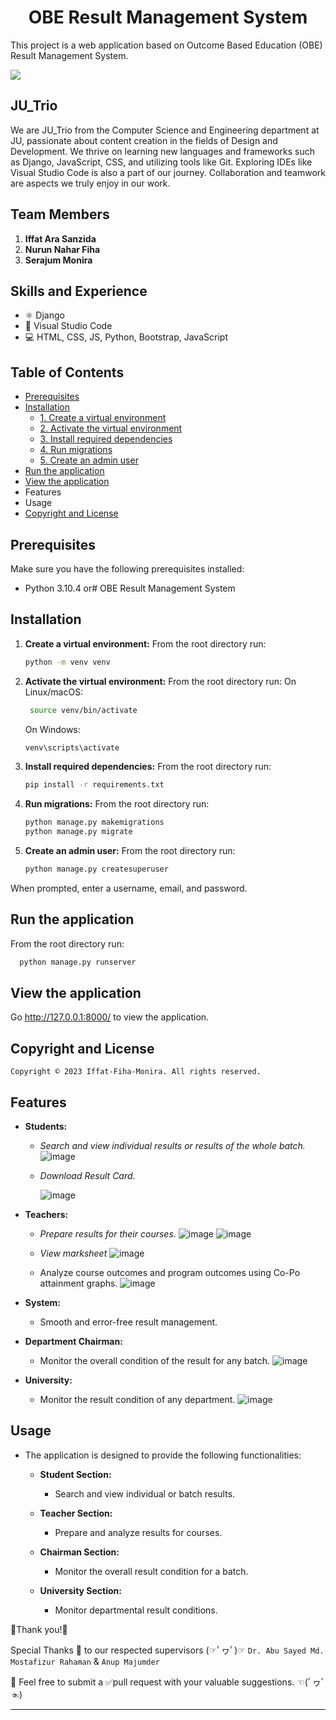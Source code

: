 <h1 align="center">OBE Result Management System</h1>
This project is a web application based on Outcome Based Education (OBE) Result Management System.

![](https://github.com/whomping-willow/OBE/blob/main/static/images/homeAnimation.gif)

## JU_Trio
We are JU_Trio from the Computer Science and Engineering department at JU, passionate about content creation in the fields of Design and Development. We thrive on learning new languages and frameworks such as Django, JavaScript, CSS, and utilizing tools like Git. Exploring IDEs like Visual Studio Code is also a part of our journey. Collaboration and teamwork are aspects we truly enjoy in our work.

## Team Members
1. **Iffat Ara Sanzida**
2. **Nurun Nahar Fiha**
3. **Serajum Monira**

## Skills and Experience
- ⚛ Django
- 📱 Visual Studio Code
- 💻 HTML, CSS, JS, Python, Bootstrap, JavaScript

## Table of Contents
- [Prerequisites](#prerequisites)
- [Installation](#installation)
  - [1. Create a virtual environment](#1-create-a-virtual-environment)
  - [2. Activate the virtual environment](#2-activate-the-virtual-environment)
  - [3. Install required dependencies](#3-install-required-dependencies)
  - [4. Run migrations](#4-run-migrations)
  - [5. Create an admin user](#5-create-an-admin-user)
- [Run the application](#run-the-application)
- [View the application](#view-the-application)
- Features
- Usage
- [Copyright and License](#copyright-and-license)

## Prerequisites
Make sure you have the following prerequisites installed:
- Python 3.10.4 or# OBE Result Management System
## Installation
1. **Create a virtual environment:**
   From the root directory run:
   ```bash
   python -m venv venv
   ```
2. **Activate the virtual environment:**
   From the root directory run:
     On Linux/macOS:
   ```bash
    source venv/bin/activate
   ```
    On Windows:
    ```bash
    venv\scripts\activate
    ```
3. **Install required dependencies:**
   From the root directory run:
    ```bash
    pip install -r requirements.txt
    ```
4. **Run migrations:**
    From the root directory run:
    ```bash
    python manage.py makemigrations
    python manage.py migrate
    ```
5. **Create an admin user:**
    From the root directory run:
     ```bash
    python manage.py createsuperuser
     ```
When prompted, enter a username, email, and password.

## Run the application
  From the root directory run:
  ```bash
    python manage.py runserver
  ```

## View the application
  Go http://127.0.0.1:8000/ to view the application.

## Copyright and License
    Copyright © 2023 Iffat-Fiha-Monira. All rights reserved.

## Features

- **Students:**
  - *Search and view individual results or results of the whole batch.*
  ![image](https://github.com/whomping-willow/OBE/assets/51289468/7beb78ea-cf60-4710-b8c7-9e067466c653)
  
  - *Download Result Card.*
    
    ![image](https://github.com/whomping-willow/OBE/assets/51289468/a8596c03-adb8-499f-8a98-2aea6a586c74)


- **Teachers:**
  - *Prepare results for their courses.*
    ![image](https://github.com/whomping-willow/OBE/assets/51289468/fa9b50b0-b22b-471e-964b-708608cb20a5)
    ![image](https://github.com/whomping-willow/OBE/assets/51289468/02b7fce5-86a5-4223-b069-80691bd44b7d)
  - *View marksheet*
    ![image](https://github.com/whomping-willow/OBE/assets/51289468/85e00e87-75c8-4d90-a2a7-1bcfef0e92a3)

  - Analyze course outcomes and program outcomes using Co-Po attainment graphs.
    ![image](https://github.com/whomping-willow/OBE/assets/51289468/bddb9668-2a8d-4c27-9fb8-d38f662abb7b)


- **System:**
  - Smooth and error-free result management.

- **Department Chairman:**
  - Monitor the overall condition of the result for any batch.
    ![image](https://github.com/whomping-willow/OBE/assets/51289468/e74c73d4-5e6f-424a-a5d4-c1a0ec9566ab)

    

- **University:**
  - Monitor the result condition of any department.
    ![image](https://github.com/whomping-willow/OBE/assets/51289468/6219ebb0-4f65-4436-9f72-490f5803afb6)

  

## Usage

- The application is designed to provide the following functionalities:

  - **Student Section:**
    - Search and view individual or batch results.

  - **Teacher Section:**
    - Prepare and analyze results for courses.

  - **Chairman Section:**
    - Monitor the overall result condition for a batch.

  - **University Section:**
    - Monitor departmental result conditions.
  
💫Thank you!💫

Special Thanks 💚 to our respected supervisors (☞ﾟヮﾟ)☞ `Dr. Abu Sayed Md. Mostafizur Rahaman` & `Anup Majumder`

💭 Feel free to submit a ✅pull request with your valuable suggestions. ☜(ﾟヮﾟ☜)

---













